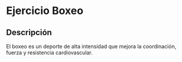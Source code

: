 # Ejercicio Boxeo

## Descripción
El boxeo es un deporte de alta intensidad que mejora la coordinación, fuerza y resistencia cardiovascular.